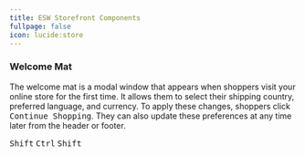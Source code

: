 ```yaml
---
title: ESW Storefront Components
fullpage: false
icon: lucide:store
---
```




### Welcome Mat

The welcome mat is a modal window that appears when shoppers visit your online store for the first time. It allows them to select their shipping country, preferred language, and currency. To apply these changes, shoppers click <kbd class="px-3 py-2 text-sm font-semibold text-gray-900 bg-white border border-gray-200 rounded-lg shadow-outer">Continue Shopping</kbd>. They can also update these preferences at any time later from the header or footer.

<kbd class="px-3 py-2 text-sm font-semibold text-gray-900 bg-white border border-gray-200 rounded-lg shadow-outer">Shift</kbd>
<kbd class="px-3 py-2.5 text-sm font-semibold text-gray-900 bg-gray-100 border border-white rounded-lg shadow-custom">Ctrl</kbd>
<kbd class="px-3 py-2 text-sm font-semibold text-gray-900 bg-white dark:bg-neutral-800 border border-gray-200 dark:border-neutral-700 rounded-lg shadow-outer">Shift</kbd>


